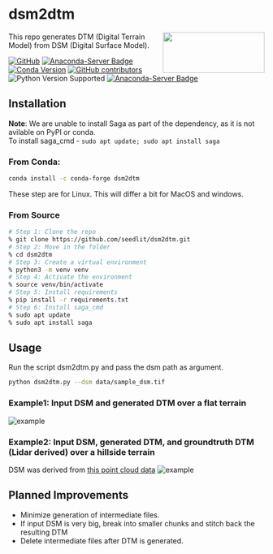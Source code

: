 # dsm2dtm
<img align="right" width = 200 height=80 src="./data/logo.png">

This repo generates DTM (Digital Terrain Model) from DSM (Digital Surface Model).

[![GitHub](https://img.shields.io/github/license/seedlit/dsm2dtm?style=flat-square)](https://github.com/seedlit/dsm2dtm/blob/main/LICENSE)
[![Anaconda-Server Badge](https://anaconda.org/conda-forge/dsm2dtm/badges/downloads.svg)](https://anaconda.org/conda-forge/dsm2dtm)
[![Conda Version](https://img.shields.io/conda/vn/conda-forge/dsm2dtm.svg)](https://anaconda.org/conda-forge/dsm2dtm)
[![GitHub contributors](https://img.shields.io/github/contributors/seedlit/dsm2dtm?style=flat-square)](https://github.com/seedlit/dsm2dtm/graphs/contributors)
![Python Version Supported](https://img.shields.io/badge/python-3.5%2B-blue)
[![Anaconda-Server Badge](https://anaconda.org/conda-forge/dsm2dtm/badges/platforms.svg)](https://anaconda.org/conda-forge/dsm2dtm)

## Installation 

**Note**: We are unable to install Saga as part of the dependency, as it is not avilable on PyPI or conda. <br/>
To install saga_cmd - `sudo apt update; sudo apt install saga`

### From Conda:
```bash
conda install -c conda-forge dsm2dtm 
```
These step are for Linux. This will differ a bit for MacOS and windows. 
### From Source

```bash
# Step 1: Clone the repo
% git clone https://github.com/seedlit/dsm2dtm.git
# Step 2: Move in the folder
% cd dsm2dtm
# Step 3: Create a virtual environment
% python3 -m venv venv
# Step 4: Activate the environment
% source venv/bin/activate
# Step 5: Install requirements
% pip install -r requirements.txt
# Step 6: Install saga_cmd
% sudo apt update
% sudo apt install saga
```

## Usage
Run the script dsm2dtm.py and pass the dsm path as argument.
```bash
python dsm2dtm.py --dsm data/sample_dsm.tif
```

### Example1: Input DSM and generated DTM over a flat terrain
![example](./results/result.png)

### Example2: Input DSM, generated DTM, and groundtruth DTM (Lidar derived) over a hillside terrain
DSM was derived from [this point cloud data](https://cloud.rockrobotic.com/share/f42b5b69-c87c-4433-94f8-4bc0d8eaee90#lidar)
![example](./results/example2_dsm2dtm_hillside.png)

## Planned Improvements
 - Minimize generation of intermediate files.
 - If input DSM is very big, break into smaller chunks and stitch back the resulting DTM
 - Delete intermediate files after DTM is generated.

